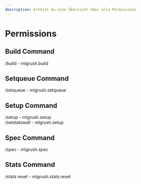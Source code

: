 ```yaml
---
description: Erhälst du eine Übersicht über alle Permissions
---
```


# Permissions

## Build Command
/build - mlgrush.build

## Setqueue Command
/setqueue - mlgrush.setqueue

## Setup Command
/setup - mlgrush.setup <br>
/setstatswall - mlgrush.setup

## Spec Command
/spec - mlgrush.spec

## Stats Command
/stats reset - mlgrush.stats.reset

